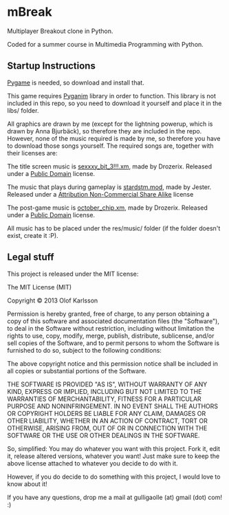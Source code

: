 mBreak
======

Multiplayer Breakout clone in Python.

Coded for a summer course in Multimedia Programming with Python.

## Startup Instructions

[Pygame](http://pygame.org/) is needed, so download and install that.

This game requires [Pyganim](http://inventwithpython.com/pyganim/) library in order to function. This library is not included in this repo, so you need to download it yourself and place it in the libs/ folder.

All graphics are drawn by me (except for the lightning powerup, which is drawn by Anna Bjurb&auml;ck), so therefore they are included in the repo. However, none of the music required is made by me, so therefore you have to download those songs yourself. The required songs are, together with their licenses are:

The title screen music is [sexxxy_bit_3!!!.xm](http://modarchive.org/index.php?request=view_by_moduleid&query=173084), made by Drozerix. Released under a [Public Domain](http://creativecommons.org/licenses/publicdomain/) license.

The music that plays during gameplay is [stardstm.mod](http://modarchive.org/index.php?request=view_by_moduleid&query=59344), made by Jester. Released under a  [Attribution Non-Commercial Share Alike](http://creativecommons.org/licenses/by-nc-sa/3.0/) license

The post-game music is [october_chip.xm](http://modarchive.org/index.php?request=view_by_moduleid&query=173084), made by Drozerix. Released under a [Public Domain](http://creativecommons.org/licenses/publicdomain/) license. 

All music has to be placed under the res/music/ folder (if the folder doesn't exist, create it :P).

## Legal stuff

This project is released under the MIT license:

The MIT License (MIT)

Copyright &copy; 2013 Olof Karlsson

Permission is hereby granted, free of charge, to any person obtaining a copy
of this software and associated documentation files (the "Software"), to deal
in the Software without restriction, including without limitation the rights
to use, copy, modify, merge, publish, distribute, sublicense, and/or sell
copies of the Software, and to permit persons to whom the Software is
furnished to do so, subject to the following conditions:

The above copyright notice and this permission notice shall be included in
all copies or substantial portions of the Software.

THE SOFTWARE IS PROVIDED "AS IS", WITHOUT WARRANTY OF ANY KIND, EXPRESS OR
IMPLIED, INCLUDING BUT NOT LIMITED TO THE WARRANTIES OF MERCHANTABILITY,
FITNESS FOR A PARTICULAR PURPOSE AND NONINFRINGEMENT. IN NO EVENT SHALL THE
AUTHORS OR COPYRIGHT HOLDERS BE LIABLE FOR ANY CLAIM, DAMAGES OR OTHER
LIABILITY, WHETHER IN AN ACTION OF CONTRACT, TORT OR OTHERWISE, ARISING FROM,
OUT OF OR IN CONNECTION WITH THE SOFTWARE OR THE USE OR OTHER DEALINGS IN
THE SOFTWARE.

So, simplified:
You may do whatever you want with this project. Fork it, edit it, release altered versions, whatever you want! Just make sure to keep the above license attached to whatever you decide to do with it.

However, if you do decide to do something with this project, I would love to know about it!

If you have any questions, drop me a mail at gulligaolle (at) gmail (dot) com! :)
